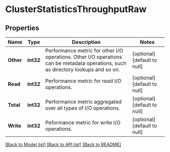 # ClusterStatisticsThroughputRaw

## Properties
Name | Type | Description | Notes
------------ | ------------- | ------------- | -------------
**Other** | **int32** | Performance metric for other I/O operations. Other I/O operations can be metadata operations, such as directory lookups and so on. | [optional] [default to null]
**Read** | **int32** | Performance metric for read I/O operations. | [optional] [default to null]
**Total** | **int32** | Performance metric aggregated over all types of I/O operations. | [optional] [default to null]
**Write** | **int32** | Peformance metric for write I/O operations. | [optional] [default to null]

[[Back to Model list]](../README.md#documentation-for-models) [[Back to API list]](../README.md#documentation-for-api-endpoints) [[Back to README]](../README.md)


